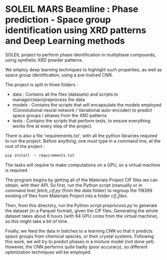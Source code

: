 # SOLEIL MARS Beamline : Phase prediction - Space group identification using XRD patterns and Deep Learning methods

SOLEIL project to perform phase identification in multiphase compounds, using synthetic XRD powder patterns.

We employ deep learning techniques to highlight such properties, as well as space group identification, using a pre-trained CNN.

The project is split in three folders :

- data : Contains all the files (datasets) and scripts to manage/clean/preprocess the data
- models : Contains the scripts that will encapsulate the models employed (Convolutional neural network / Variational auto-encoder) to predict space groups / phases from the XRD patterns
- tests : Contains the scripts that perform tests, to ensure everything works fine at every step of the project.

There is also a file 'requirements.txt', with all the python librairies required to run the project. Before anything, one must type in a command line, at the root of the project :

```bash
pip install -r requirements.txt
```

The tasks will require to make computations on a GPU, so a virtual machine is required.

The program begins by getting all of the Materials Project CIF files we can obtain, with their API. So first, run the Python script (manually or in command line) _fetch_cif.py_ (from the _data_ folder) to regroup the 118399 existing cif files from Materials Project into a folder _cif_files_.

Then, from this directory, run the Python script _preprocess.py_ to generate the dataset (in a Parquet format), given the CIF files. Generating the whole dataset takes about 6 hours (with 64 GPU cores from the virtual machine), so this might take a bit of time.

Finally, we feed the data in batches to a learning CNN so that it predicts space groups from chemical species, or their crystal systems. Following this work, we will try to predict phases in a mixture model (not done yet). However, the CNN performs quite badly (poor accuracy), so different optimization techniques will be employed.
